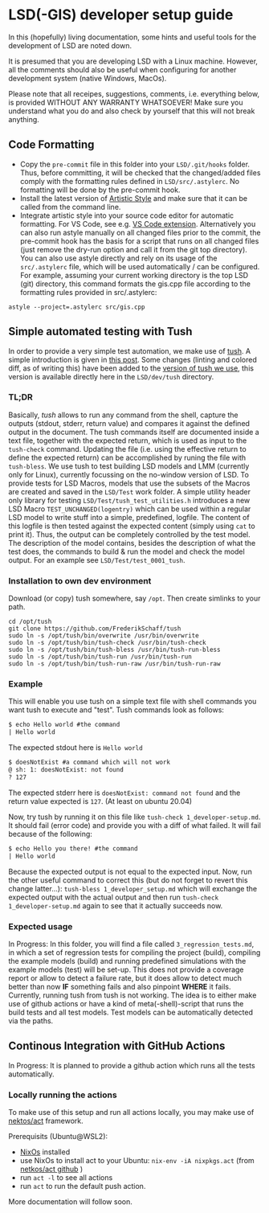 # LSD(-GIS) developer setup guide

In this (hopefully) living documentation, some hints and useful tools for the development of LSD are noted down.

It is presumed that you are developing LSD with a Linux machine. However, all the comments should also be useful when configuring for another development system (native Windows, MacOs).

Please note that all receipes, suggestions, comments, i.e. everything below, is provided WITHOUT ANY WARRANTY WHATSOEVER! Make sure you understand what you do and also check by yourself that this will not break anything.

## Code Formatting
- Copy the `pre-commit` file in this folder into your `LSD/.git/hooks` folder. Thus, before committing, it will be checked that the changed/added 
files comply with the formatting rules defined in `LSD/src/.astylerc`. No formatting will be done by the pre-commit hook.
- Install the latest version of [Artistic Style](http://astyle.sourceforge.net/) and make sure that it can be called from the command line.
- Integrate artistic style into your source code editor for automatic formatting. For VS Code, see e.g. [VS Code extension](https://marketplace.visualstudio.com/items?itemName=chiehyu.vscode-astyle). Alternatively you can also run astyle manually on all changed files prior to the commit, the pre-commit hook has the basis for a script that runs on all changed files (just remove the dry-run option and call it from the git top directory). You can also use astyle directly and rely on its usage of the `src/.astylerc` file, which will be used automatically / can be configured. 
For example, assuming your current working directory is the top LSD (git) directory, this command formats the gis.cpp file according to the formatting rules provided in src/.astylerc:
```shell
astyle --project=.astylerc src/gis.cpp
```
## Simple automated testing with Tush
In order to provide a very simple test automation, we make use of [tush](https://github.com/darius/tush). A simple introduction is given in [this post](https://spin.atomicobject.com/2016/01/11/command-line-interface-testing-tools/). 
Some changes (linting and colored diff, as of writing this) have been added to the [version of tush we use](https://github.com/FrederikSchaff/tush), this version is available directly here in the `LSD/dev/tush` directory.

### TL;DR
Basically, *tush* allows to run any command from the shell, capture the outputs (stdout, stderr, return value) and compares it against the defined output in the document. The tush commands itself are documented inside a text file, together with the expected return, which is used as input to the `tush-check` command. Updating the file (i.e. using the effective return to define the expected return) can be accomplished by runing the file with `tush-bless`. 
We use tush to test building LSD models and LMM (currently only for Linux), currently focussing on the no-window version of LSD. To provide tests for LSD Macros, models that use the subsets of the Macros are created and saved in the `LSD/Test` work folder.
A simple utility header only library for testing `LSD/Test/tush_test_utilities.h` introduces a new LSD Macro `TEST_UNCHANGED(logentry)` which can be used within a regular LSD model to write stuff into a simple, predefined, logfile. The content of this logfile is then tested against the expected content (simply using `cat` to print it). Thus, the output can be completely controlled by the test model. The description of the model contains, besides the description of what the test does, the commands to build & run the model and check the model output. For an example see `LSD/Test/test_0001_tush`.

### Installation to own dev environment
Download (or copy) tush somewhere, say `/opt`. Then create simlinks to your path.
```shell
cd /opt/tush
git clone https://github.com/FrederikSchaff/tush
sudo ln -s /opt/tush/bin/overwrite /usr/bin/overwrite
sudo ln -s /opt/tush/bin/tush-check /usr/bin/tush-check
sudo ln -s /opt/tush/bin/tush-bless /usr/bin/tush-run-bless
sudo ln -s /opt/tush/bin/tush-run /usr/bin/tush-run
sudo ln -s /opt/tush/bin/tush-run-raw /usr/bin/tush-run-raw
```

### Example
This will enable you use tush on a simple text file with shell commands you want tush to execute and "test". Tush commands look as follows:

```example.txt
$ echo Hello world #the command
| Hello world
```

The expected stdout here is `Hello world`

```example2.txt
$ doesNotExist #a command which will not work
@ sh: 1: doesNotExist: not found
? 127
```

The expected stderr here is `doesNotExist: command not found` and the return value expected is `127`. (At least on ubuntu 20.04)

Now, try tush by running it on this file like `tush-check 1_developer-setup.md`. It should fail (error code) and provide you with a diff of what failed. It will fail because of the following:

```example3.txt
$ echo Hello you there! #the command
| Hello world
```
Because the expected output is not equal to the expected input. Now, run the other useful command to correct this (but do not forget to revert this change latter...): `tush-bless 1_developer_setup.md` which will exchange the expected output with the actual output and then run `tush-check 1_developer-setup.md` again to see that it actually succeeds now.

### Expected usage
In Progress:
In this folder, you will find a file called `3_regression_tests.md`, in which a set of regression tests for compiling the project (build), compiling the example models (build) and running predefined simulations with the example models (test) will be set-up. This does not provide a coverage report or allow to detect a failure rate, but it does allow to detect much better than now **IF** something fails and also pinpoint **WHERE** it fails.
Currently, running tush from tush is not working. The idea is to either make use of github actions or have a kind of meta(-shell)-script that runs the build tests and all test models. Test models can be automatically detected via the paths.

## Continous Integration with GitHub Actions
In Progress:
It is planned to provide a github action which runs all the tests automatically.

### Locally running the actions
To make use of this setup and run all actions locally, you may make use of [nektos/act](https://github.com/nektos/act) framework.

Prerequisits (Ubuntu@WSL2):
- [NixOs](https://nixos.org/download.html) installed
- use NixOs to install act to your Ubuntu: `nix-env -iA nixpkgs.act` (from [netkos/act github](https://github.com/nektos/act) )
- run `act -l` to see all actions
- run `act` to run the default push action.



More documentation will follow soon.
